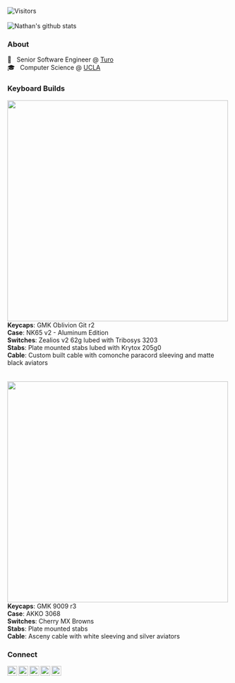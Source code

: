 ![Visitors](https://visitor-badge.laobi.icu/badge?page_id=nwtsai.nwtsai)
<br/><br/>
![Nathan's github stats](https://github-readme-stats.nwtsai.vercel.app/api?username=nwtsai&count_private=true&hide=prs,contribs&show_icons=true&hide_rank=true&include_all_commits=true&hide_title=false&icon_color=c9af98&text_color=4c586f&bg_color=f5f5f5&title_color=3e3e3b&cache_seconds=1800&line_height=20)

### About
🚙  &nbsp; Senior Software Engineer @ [Turo](https://www.turo.com) <br/>
🎓  &nbsp; Computer Science @ [UCLA](https://www.ucla.edu)

### Keyboard Builds
<img width="500px" src="https://i.imgur.com/nYLazTa.jpg" /> <br/>
<b>Keycaps</b>: GMK Oblivion Git r2 <br/>
<b>Case</b>: NK65 v2 - Aluminum Edition <br/>
<b>Switches</b>: Zealios v2 62g lubed with Tribosys 3203 <br/>
<b>Stabs</b>: Plate mounted stabs lubed with Krytox 205g0 <br/>
<b>Cable</b>: Custom built cable with comonche paracord sleeving and matte black aviators <br/><br/><br/>
<img width="500px" src="https://i.imgur.com/7K6pNX6.jpg" /> <br/>
<b>Keycaps</b>: GMK 9009 r3 <br/>
<b>Case</b>: AKKO 3068 <br/>
<b>Switches</b>: Cherry MX Browns <br/>
<b>Stabs</b>: Plate mounted stabs <br/>
<b>Cable</b>: Asceny cable with white sleeving and silver aviators

### Connect
<a href="https://linkedin.com/in/nwtsai">
  <img align="left" alt="Linkdein" width="22px" src="https://cdn.jsdelivr.net/npm/simple-icons@v3/icons/linkedin.svg" />
</a>
<a href="https://www.nwtsai.com">
  <img align="left" alt="Portfolio" width="22px" src="https://cdn.jsdelivr.net/npm/simple-icons@v3/icons/netflix.svg" />
</a>
<a href="https://www.facebook.com/nathanwtsai">
  <img align="left" alt="Facebook" width="22px" src="https://cdn.jsdelivr.net/npm/simple-icons@v3/icons/facebook.svg" />
</a>
<a href="https://instagram.com/nathantsai">
  <img align="left" alt="Instagram" width="22px" src="https://cdn.jsdelivr.net/npm/simple-icons@v3/icons/instagram.svg" />
</a>
<a href="https://open.spotify.com/user/1215527424?si=SnJMSWgcRu6sxHttvSj5wQ">
  <img align="left" alt="Spotify" width="22px" src="https://cdn.jsdelivr.net/npm/simple-icons@v3/icons/spotify.svg" />
</a>
